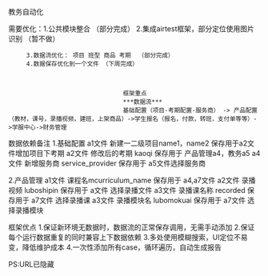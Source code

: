 教务自动化

需要优化：1.公共模块整合 （部分完成）
         2.集成airtest框架，部分定位使用图片识别 （暂不做）
        
         3.数据流优化： 项目 班型 商品 考期  （部分完成）
         4.数据保存优化到一个文件 （下周完成）



                                    框架重点
                                    ***数据流***
                                    基础配置（项目-考期配置-服务商） -> 产品配置（教材，课号，录播视频，建班，上架商品）->学生报名（报名，付款，转班，支付单等等）->学服中心->财务管理



数据依赖备注
1.基础配置 a1文件 新建一二级项目name1，name2 保存用于a2文件增加项目下考期
          a2文件 修改后的考期 kaoqi 保存用于 产品管理a4，教务a5
          a4文件 新增服务商 service_provider  保存用于 a5文件选择服务商

2.产品管理  a1文件 课程名mcurriculum_name  保存用于 a4,a7文件
           a2文件 录播视频 luboshipin 保存用于 a文件 选择录播文件
           a3文件 录播课名称 recorded  保存用于 a7文件 选择录播课
           a3文件 录播模块名 lubomokuai 保存用于 a7文件 选择录播模块


框架优点
1.保证新环境无数据时，数据流的正常保存调用，无需手动添加
2.保证每个运行数据重复的同时兼容上下数据依赖
3.多处使用模糊搜索，UI定位不易变，降低维护成本
4.一次性添加所有case，循环遍历，自动生成报告

PS:URL已隐藏